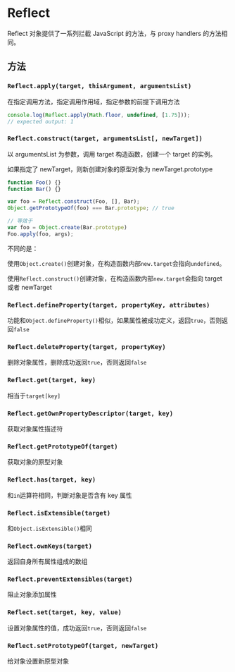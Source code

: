 # Reflect

Reflect 对象提供了一系列拦截 JavaScript 的方法，与 proxy handlers 的方法相同。

## 方法

### `Reflect.apply(target, thisArgument, argumentsList)`

在指定调用方法，指定调用作用域，指定参数的前提下调用方法

```javascript
console.log(Reflect.apply(Math.floor, undefined, [1.75]));
// expected output: 1
```

 ### `Reflect.construct(target, argumentsList[, newTarget])`

以 argumentsList 为参数，调用 target 构造函数，创建一个 target 的实例。

如果指定了 newTarget，则新创建对象的原型对象为 newTarget.prototype

```javascript
function Foo() {}
function Bar() {}

var foo = Reflect.construct(Foo, [], Bar);
Object.getPrototypeOf(foo) === Bar.prototype; // true

// 等效于
var foo = Object.create(Bar.prototype)
Foo.apply(foo, args);
```

不同的是：

使用`Object.create()`创建对象，在构造函数内部`new.target`会指向`undefined`。

使用`Reflect.construct()`创建对象，在构造函数内部`new.target`会指向 target 或者 newTarget

### `Reflect.defineProperty(target, propertyKey, attributes)`

功能和`Object.defineProperty()`相似，如果属性被成功定义，返回`true`，否则返回`false`

### `Reflect.deleteProperty(target, propertyKey)`

删除对象属性，删除成功返回`true`，否则返回`false`

### `Reflect.get(target, key)`

相当于`target[key]`

### `Reflect.getOwnPropertyDescriptor(target, key)`

获取对象属性描述符

### `Reflect.getPrototypeOf(target)`

获取对象的原型对象

### `Reflect.has(target, key)`

和`in`运算符相同，判断对象是否含有 key 属性

### `Reflect.isExtensible(target)`

和`Object.isExtensible()`相同

### `Reflect.ownKeys(target)`

返回自身所有属性组成的数组

### `Reflect.preventExtensibles(target)`

阻止对象添加属性

### `Reflect.set(target, key, value)`

设置对象属性的值，成功返回`true`，否则返回`false`

### `Reflect.setPrototypeOf(target, newTarget)`

给对象设置新原型对象
